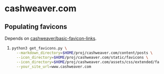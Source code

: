 # cashweaver.com

## Populating favicons

Depends on [cashweaver/basic-favicon-links](https://github.com/cashweaver/basic-favicon-links).

1. 
    ```sh
    python3 get_favicons.py \
      --markdown_directory=$HOME/proj/cashweaver.com/content/posts \
      --icon_directory=$HOME/proj/cashweaver.com/static/favicons \
      --icon_directory=$HOME/proj/cashweaver.com/assets/css/extended/favicons.css \
      --your_site_url=www.cashweaver.com
    ```
